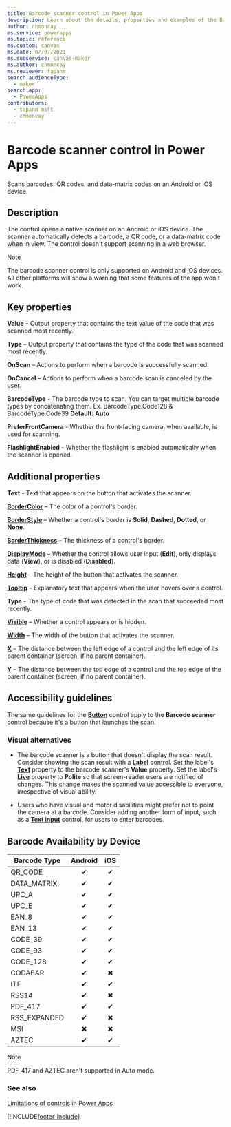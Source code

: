 ```yaml
---
title: Barcode scanner control in Power Apps
description: Learn about the details, properties and examples of the Barcode scanner control in Power Apps.
author: chmoncay
ms.service: powerapps
ms.topic: reference
ms.custom: canvas
ms.date: 07/07/2021
ms.subservice: canvas-maker
ms.author: chmoncay
ms.reviewer: tapanm
search.audienceType:
  - maker
search.app:
  - PowerApps
contributors:
  - tapanm-msft
  - chmoncay
---
```

# Barcode scanner control in Power Apps

Scans barcodes, QR codes, and data-matrix codes on an Android or iOS device.

## Description

The control opens a native scanner on an Android or iOS device. The scanner automatically detects a barcode, a QR code, or a data-matrix code when in view. The control doesn't support scanning in a web browser.

> [!NOTE]
> The barcode scanner control is only supported on Android and iOS devices. All other platforms will show a warning that some features of the app won't work.

## Key properties

**Value** – Output property that contains the text value of the code that was scanned most recently.

**Type** – Output property that contains the type of the code that was scanned most recently.

**OnScan** – Actions to perform when a barcode is successfully scanned.

**OnCancel** – Actions to perform when a barcode scan is canceled by the user.

**BarcodeType** - The barcode type to scan. You can target multiple barcode types by concatenating them. Ex. BarcodeType.Code128 & BarcodeType.Code39  **Default: Auto**

**PreferFrontCamera** - Whether the front-facing camera, when available, is used for scanning.

**FlashlightEnabled** - Whether the flashlight is enabled automatically when the scanner is opened.

## Additional properties

**Text** - Text that appears on the button that activates the scanner.

**[BorderColor](properties-color-border.md)** – The color of a control's border.

**[BorderStyle](properties-color-border.md)** – Whether a control's border is **Solid**, **Dashed**, **Dotted**, or **None**.

**[BorderThickness](properties-color-border.md)** – The thickness of a control's border.

**[DisplayMode](properties-core.md)** – Whether the control allows user input (**Edit**), only displays data (**View**), or is disabled (**Disabled**).

**[Height](properties-size-location.md)** – The height of the button that activates the scanner.

**[Tooltip](properties-core.md)** – Explanatory text that appears when the user hovers over a control.

**Type** - The type of code that was detected in the scan that succeeded most recently.

**[Visible](properties-core.md)** – Whether a control appears or is hidden.

**[Width](properties-size-location.md)** – The width of the button that activates the scanner.

**[X](properties-size-location.md)** – The distance between the left edge of a control and the left edge of its parent container (screen, if no parent container).

**[Y](properties-size-location.md)** – The distance between the top edge of a control and the top edge of the parent container (screen, if no parent container).

## Accessibility guidelines
The same guidelines for the **[Button](control-button.md)** control apply to the **Barcode scanner** control because it's a button that launches the scan.

### Visual alternatives
* The barcode scanner is a button that doesn't display the scan result. Consider showing the scan result with a **[Label](control-text-box.md)** control. Set the label's **[Text](properties-core.md)** property to the barcode scanner's **Value** property. Set the label's **[Live](properties-accessibility.md)** property to **Polite** so that screen-reader users are notified of changes. This change makes the scanned value accessible to everyone, irrespective of visual ability.

* Users who have visual and motor disabilities might prefer not to point the camera at a barcode. Consider adding another form of input, such as a **[Text input](control-text-input.md)** control, for users to enter barcodes.

## Barcode Availability by Device

| Barcode Type | Android | iOS |
|--------------|:-------:|:---:|
|QR_CODE|✔|✔|
|DATA_MATRIX|✔|✔|
|UPC_A|✔|✔|
|UPC_E|✔|✔|
|EAN_8|✔|✔|
|EAN_13|✔|✔|
|CODE_39|✔|✔|
|CODE_93|✔|✔|
|CODE_128|✔|✔|
|CODABAR|✔|✖|
|ITF|✔|✔|
|RSS14|✔|✖|
|PDF_417|✔|✔|
|RSS_EXPANDED|✔|✖|
|MSI|✖|✖|
|AZTEC|✔|✔|

> [!NOTE]
> PDF_417 and AZTEC aren't supported in Auto mode.

### See also

[Limitations of controls in Power Apps](../control-limitations.md)


[!INCLUDE[footer-include](../../../includes/footer-banner.md)]
